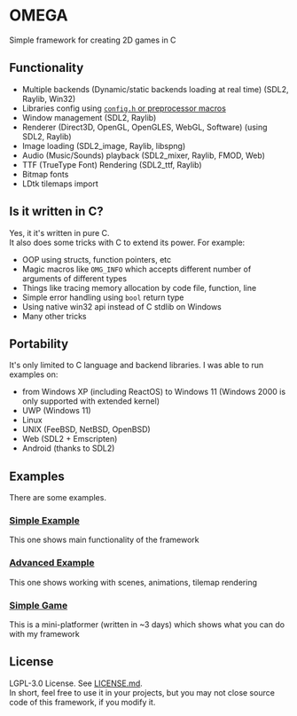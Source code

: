 # OMEGA
Simple framework for creating 2D games in C
## Functionality
 - Multiple backends (Dynamic/static backends loading at real time) (SDL2, Raylib, Win32) <br />
 - Libraries config using [`config.h` or preprocessor macros](include/omega/config.h) <br />
 - Window management (SDL2, Raylib) <br />
 - Renderer (Direct3D, OpenGL, OpenGLES, WebGL, Software) (using SDL2, Raylib) <br />
 - Image loading (SDL2_image, Raylib, libspng) <br />
 - Audio (Music/Sounds) playback (SDL2_mixer, Raylib, FMOD, Web) <br />
 - TTF (TrueType Font) Rendering (SDL2_ttf, Raylib) <br />
 - Bitmap fonts <br />
 - LDtk tilemaps import
## Is it written in C?
Yes, it it's written in pure C. <br />
It also does some tricks with C to extend its power. For example:
 - OOP using structs, function pointers, etc <br />
 - Magic macros like `OMG_INFO` which accepts different number of arguments of different types <br />
 - Things like tracing memory allocation by code file, function, line <br />
 - Simple error handling using `bool` return type <br />
 - Using native win32 api instead of C stdlib on Windows <br />
 - Many other tricks
## Portability
It's only limited to C language and backend libraries. I was able to run examples on:
 - from Windows XP (including ReactOS) to Windows 11 (Windows 2000 is only supported with extended kernel) <br />
 - UWP (Windows 11) <br />
 - Linux <br />
 - UNIX (FeeBSD, NetBSD, OpenBSD) <br />
 - Web (SDL2 + Emscripten) <br />
 - Android (thanks to SDL2)
## Examples
There are some examples. <br />
### [Simple Example](examples/example1.c)
This one shows main functionality of the framework
### [Advanced Example](main.c)
This one shows working with scenes, animations, tilemap rendering
### [Simple Game](game/aamain.c)
This is a mini-platformer (written in ~3 days) which shows what you can do with my framework
## License
LGPL-3.0 License. See [LICENSE.md](LICENSE.md). <br />
In short, feel free to use it in your projects, but you may not close source code of this framework, if you modify it.
